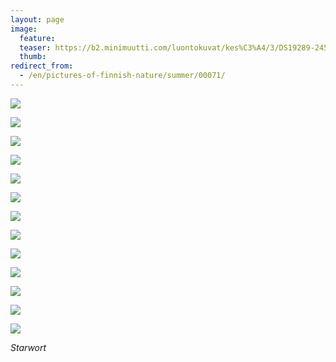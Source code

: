```yaml
---
layout: page
image:
  feature:
  teaser: https://b2.minimuutti.com/luontokuvat/kes%C3%A4/3/DS19289-245px.jpg
  thumb:
redirect_from:
  - /en/pictures-of-finnish-nature/summer/00071/
---
```


![](https://b2.minimuutti.com/luontokuvat/kes%C3%A4/3/DS19272-800px.jpg)

![](https://b2.minimuutti.com/luontokuvat/kes%C3%A4/3/DS19279-800px.jpg)

![](https://b2.minimuutti.com/luontokuvat/kes%C3%A4/3/DS19283-800px.jpg)

![](https://b2.minimuutti.com/luontokuvat/kes%C3%A4/3/DS19284-800px.jpg)

![](https://b2.minimuutti.com/luontokuvat/kes%C3%A4/3/DS19289-800px.jpg)

![](https://b2.minimuutti.com/luontokuvat/kes%C3%A4/3/DS19293-800px.jpg)

![](https://b2.minimuutti.com/luontokuvat/kes%C3%A4/3/DS19298-800px.jpg)

![](https://b2.minimuutti.com/luontokuvat/kes%C3%A4/3/DS19302-800px.jpg)

![](https://b2.minimuutti.com/luontokuvat/kes%C3%A4/3/DS19305-800px.jpg)

![](https://b2.minimuutti.com/luontokuvat/kes%C3%A4/3/DS19308-800px.jpg)

![](https://b2.minimuutti.com/luontokuvat/kes%C3%A4/12/DS59225-800px.jpg)

![](https://b2.minimuutti.com/luontokuvat/kes%C3%A4/12/DS59257-800px.jpg)

![](https://b2.minimuutti.com/luontokuvat/kes%C3%A4/12/DS59250-800px.jpg)

*Starwort*
